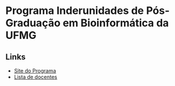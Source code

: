 # Programa Inderunidades de Pós-Graduação em Bioinformática da UFMG

## Links

- [Site do Programa](http://www.pgbioinfo.icb.ufmg.br/index.php)
- [Lista de docentes](http://www.pgbioinfo.icb.ufmg.br/corpodoc.php)